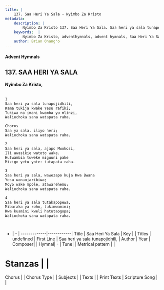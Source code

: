 ```yaml
---
title: |
    137. Saa Heri Ya Sala - Nyimbo Za Kristo
metadata:
    description: |
        Nyimbo Za Kristo 137. Saa Heri Ya Sala. Saa heri ya sala tunapojidhili, Kama tukija kwake Yesu rafiki; Tukiwa na imani kwamba yu mlinzi,  Waliochoka sana watapata raha.  Chorus Saa ya sala, iliyo heri;  Waliochoka sana watapata raha.  
    keywords:  |
        Nyimbo Za Kristo, adventhymnals, advent hymnals, Saa Heri Ya Sala, Saa heri ya sala tunapojidhili,. 
    author: Brian Onang'o
---
```


#### Advent Hymnals
## 137. SAA HERI YA SALA
####  Nyimbo Za Kristo,

```txt

1
Saa heri ya sala tunapojidhili,
Kama tukija kwake Yesu rafiki;
Tukiwa na imani kwamba yu mlinzi, 
Waliochoka sana watapata raha.

Chorus
Saa ya sala, iliyo heri; 
Waliochoka sana watapata raha.

2
Saa heri ya sala, ajapo Mwokozi, 
Ili awasikie watoto wake.
Hutwambia tuweke miguuni pake 
Mizigo yetu yote: tutapata raha. 

3
Saa heri ya sala, wawezapo kuja Kwa Bwana
Yesu wanaojaribiwa; 
Moyo wake mpole, atawarehemu; 
Waliochoka sana watapata raha.

4
Saa heri ya sala tutakapopewa,
Mibaraka ya roho, tukimwamini; 
Kwa kuamini kweli hatutaogopa;
Waliochoka sana watapata raha.




```

- |   -  |
-------------|------------|
Title | Saa Heri Ya Sala |
Key |  |
Titles | undefined |
First Line | Saa heri ya sala tunapojidhili, |
Author | 
Year | 
Composer| |
Hymnal|  - |
Tune|  |
Metrical pattern | |
# Stanzas |  |
Chorus |  |
Chorus Type |  |
Subjects | |
Texts |  |
Print Texts | 
Scripture Song |  |
    
